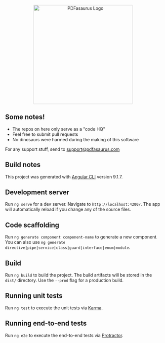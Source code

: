<p align="center">
  <a href="http://pdfasaurus" target="blank"><img src="https://pdfasaurus.com/assets/logo.svg" width="320" alt="PDFasaurus Logo" /></a>
</p>

## Some notes!

- The repos on here only serve as a "code HQ"
- Feel free to submit pull requests
- No dinosaurs were harmed during the making of this software

For any support stuff, send to [support@pdfasaurus.com](mailto:support@pdfasaurus.com)

## Build notes

This project was generated with [Angular CLI](https://github.com/angular/angular-cli) version 9.1.7.

## Development server

Run `ng serve` for a dev server. Navigate to `http://localhost:4200/`. The app will automatically reload if you change any of the source files.

## Code scaffolding

Run `ng generate component component-name` to generate a new component. You can also use `ng generate directive|pipe|service|class|guard|interface|enum|module`.

## Build

Run `ng build` to build the project. The build artifacts will be stored in the `dist/` directory. Use the `--prod` flag for a production build.

## Running unit tests

Run `ng test` to execute the unit tests via [Karma](https://karma-runner.github.io).

## Running end-to-end tests

Run `ng e2e` to execute the end-to-end tests via [Protractor](http://www.protractortest.org/).
